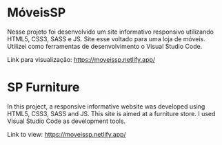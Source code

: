 # MóveisSP
Nesse projeto foi desenvolvido um site informativo responsivo utilizando HTML5, CSS3, SASS e JS. Site esse voltado para uma loja de móveis. Utilizei como ferramentas de desenvolvimento o Visual Studio Code.

Link para visualização: https://moveissp.netlify.app/

# SP Furniture

In this project, a responsive informative website was developed using HTML5, CSS3, SASS and JS. This site is aimed at a furniture store. I used Visual Studio Code as development tools.

Link to view: https://moveissp.netlify.app/

